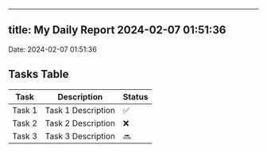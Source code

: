 
---
title: My Daily Report 2024-02-07 01:51:36
---

Date: 2024-02-07 01:51:36

## Tasks Table

| Task | Description | Status |
|------|-------------|--------|
| Task 1 | Task 1 Description | ✅ |
| Task 2 | Task 2 Description | ❌ |
| Task 3 | Task 3 Description | 🔜 |

